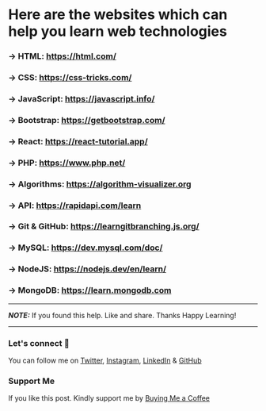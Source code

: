 # Here are the websites which can help you learn web technologies

### → HTML: https://html.com/

### → CSS: https://css-tricks.com/

### → JavaScript: https://javascript.info/

### → Bootstrap: https://getbootstrap.com/

### → React: https://react-tutorial.app/

### → PHP: https://www.php.net/

### → Algorithms: https://algorithm-visualizer.org

### → API: https://rapidapi.com/learn

### → Git & GitHub: https://learngitbranching.js.org/

### → MySQL: https://dev.mysql.com/doc/

### → NodeJS: https://nodejs.dev/en/learn/

### → MongoDB: https://learn.mongodb.com

---

**_NOTE:_** If you found this help. Like and share. Thanks Happy Learning!

---

### Let's connect 💜

You can follow me on [Twitter](https://twitter.com/MrDanishSaleem), [Instagram](https://www.instagram.com/mrdanishsaleem/), [LinkedIn](https://www.linkedin.com/in/mrdanishsaleem/) & [GitHub](https://github.com/mrdanishsaleem/)

### Support Me

If you like this post. Kindly support me by [Buying Me a Coffee](https://www.buymeacoffee.com/mrdanishsaleem)
